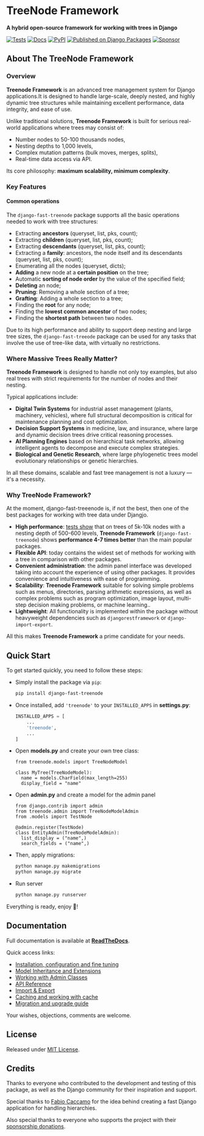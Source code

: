 # TreeNode Framework
**A hybrid open-source framework for working with trees in Django**

[![Tests](https://github.com/TimurKady/django-fast-treenode/actions/workflows/test.yaml/badge.svg?branch=main)](https://github.com/TimurKady/django-fast-treenode/actions/workflows/test.yaml)
[![Docs](https://readthedocs.org/projects/django-fast-treenode/badge/?version=latest)](https://django-fast-treenode.readthedocs.io/)
[![PyPI](https://img.shields.io/pypi/v/django-fast-treenode.svg)](https://pypi.org/project/django-fast-treenode/)
[![Published on Django Packages](https://img.shields.io/badge/Published%20on-Django%20Packages-0c3c26)](https://djangopackages.org/packages/p/django-fast-treenode/)
[![Sponsor](https://img.shields.io/github/sponsors/TimurKady)](https://github.com/sponsors/TimurKady)

## About The TreeNode Framework
### Overview

**Treenode Framework** is an advanced tree management system for Django applications.It is designed to handle large-scale, deeply nested, and highly dynamic tree structures while maintaining excellent performance, data integrity, and ease of use.

Unlike traditional solutions, **Treenode Framework** is built for serious real-world applications where trees may consist of:

- Number nodes to 50-100 thousands nodes,
- Nesting depths to 1,000 levels,
- Complex mutation patterns (bulk moves, merges, splits),
- Real-time data access via API.

Its core philosophy: **maximum scalability, minimum complexity**.

### Key Features
#### Common operations
The `django-fast-treenode` package supports all the basic operations needed to work with tree structures:

- Extracting **ancestors** (queryset, list, pks, count);
- Extracting **children** (queryset, list, pks, count);
- Extracting **descendants** (queryset, list, pks, count);
- Extracting a **family**: ancestors, the node itself and its descendants (queryset, list, pks, count);
- Enumerating all the nodes (queryset, dicts);
- **Adding** a new node at a **certain position** on the tree;
- Automatic **sorting of node order** by the value of the specified field;
- **Deleting** an node;
- **Pruning**: Removing a whole section of a tree;
- **Grafting**: Adding a whole section to a tree;
- Finding the **root** for any node;
- Finding the **lowest common ancestor** of two nodes;
- Finding the **shortest path** between two nodes.

Due to its high performance and ability to support deep nesting and large tree sizes, the `django-fast-treeode` package can be used for any tasks that involve the use of tree-like data, with virtually no restrictions.

### Where Massive Trees Really Matter?

**Treenode Framework** is designed to handle not only toy examples, but also real trees with strict requirements for the number of nodes and their nesting.

Typical applications include:

- **Digital Twin Systems** for industrial asset management (plants, machinery, vehicles), where full structural decomposition is critical for maintenance planning and cost optimization.
- **Decision Support Systems** in medicine, law, and insurance, where large and dynamic decision trees drive critical reasoning processes.
- **AI Planning Engines** based on hierarchical task networks, allowing intelligent agents to decompose and execute complex strategies.
- **Biological and Genetic Research**, where large phylogenetic trees model evolutionary relationships or genetic hierarchies.

In all these domains, scalable and fast tree management is not a luxury — it's a necessity.

### Why TreeNode Framework?
At the moment, django-fast-treeenode is, if not the best, then one of the best packages for working with tree data under Djangjo.

- **High performance**: [tests show](docs/about.md#benchmark-tests) that on trees of 5k-10k nodes with a nesting depth of 500-600 levels, **Treenode Framework** (`django-fast-treenode`) shows **performance 4-7 times better** than the main popular packages.
- **Flexible API**: today contains the widest set of methods for working with a tree in comparison with other packages.
- **Convenient administration**: the admin panel interface was developed taking into account the experience of using other packages. It provides convenience and intuitiveness with ease of programming.
- **Scalability**: **Treenode Framework** suitable for solving simple problems such as menus, directories, parsing arithmetic expressions, as well as complex problems such as program optimization, image layout, multi-step decision making problems, or machine learning..
- **Lightweight**: All functionality is implemented within the package without heavyweight dependencies such as `djangorestframework` or `django-import-export`.

All this makes **Treenode Framework** a prime candidate for your needs.

## Quick Start
To get started quickly, you need to follow these steps:

- Simply install the package via `pip`:
  ```sh
  pip install django-fast-treenode
  ```
- Once installed, add `'treenode'` to your `INSTALLED_APPS` in **settings.py**:
  ```python {title="settings.py"}
  INSTALLED_APPS = [
      ...
      'treenode',
      ...
  ]
  ```

- Open **models.py** and create your own tree class:
  ```
  from treenode.models import TreeNodeModel

  class MyTree(TreeNodeModel):
    name = models.CharField(max_length=255)
    display_field = "name"
  ```

- Open **admin.py** and create a model for the admin panel
  ```
  from django.contrib import admin
  from treenode.admin import TreeNodeModelAdmin
  from .models import TestNode

  @admin.register(TestNode)
  class EntityAdmin(TreeNodeModelAdmin):
    list_display = ("name",)
    search_fields = ("name",)
  ```

- Then, apply migrations:
  ```sh
  python manage.py makemigrations
  python manage.py migrate
  ```

- Run server
  ```sh
  python manage.py runserver
  ```

Everything is ready, enjoy 🎉!

## Documentation
Full documentation is available at **[ReadTheDocs](https://django-fast-treenode.readthedocs.io/)**.

Quick access links:
* [Installation, configuration and fine tuning](https://django-fast-treenode.readthedocs.io/installation/)
* [Model Inheritance and Extensions](https://django-fast-treenode.readthedocs.io/models/)
* [Working with Admin Classes](https://django-fast-treenode.readthedocs.io/admin/)
* [API Reference](https://django-fast-treenode.readthedocs.io/api/)
* [Import & Export](https://django-fast-treenode.readthedocs.io/import_export/)
* [Caching and working with cache](https://django-fast-treenode.readthedocs.io/cache/)
* [Migration and upgrade guide](https://django-fast-treenode.readthedocs.io/migration/)

Your wishes, objections, comments are welcome.

## License
Released under [MIT License](https://github.com/TimurKady/django-fast-treenode/blob/main/LICENSE).

## Credits
Thanks to everyone who contributed to the development and testing of this package, as well as the Django community for their inspiration and support. 

Special thanks to [Fabio Caccamo](https://github.com/fabiocaccamo) for the idea behind creating a fast Django application for handling hierarchies.

Also special thanks to everyone who supports the project with their [sponsorship donations](https://github.com/sponsors/TimurKady).
